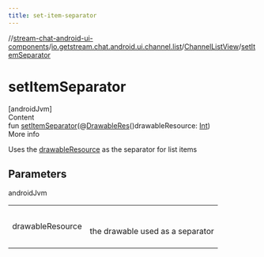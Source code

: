 ```yaml
---
title: set-item-separator
---
```

//[stream-chat-android-ui-components](../../../index.md)/[io.getstream.chat.android.ui.channel.list](../index.md)/[ChannelListView](index.md)/[setItemSeparator](setItemSeparator.md)



# setItemSeparator  
[androidJvm]  
Content  
fun [setItemSeparator](setItemSeparator.md)(@[DrawableRes](https://developer.android.com/reference/kotlin/androidx/annotation/DrawableRes.html)()drawableResource: [Int](https://kotlinlang.org/api/latest/jvm/stdlib/kotlin/-int/index.html))  
More info  


Uses the [drawableResource](setItemSeparator.md) as the separator for list items



## Parameters  
  
androidJvm  
  
| | |
|---|---|
| <a name="io.getstream.chat.android.ui.channel.list/ChannelListView/setItemSeparator/#kotlin.Int/PointingToDeclaration/"></a>drawableResource| <a name="io.getstream.chat.android.ui.channel.list/ChannelListView/setItemSeparator/#kotlin.Int/PointingToDeclaration/"></a><br/><br/>the drawable used as a separator<br/><br/>|
  
  



